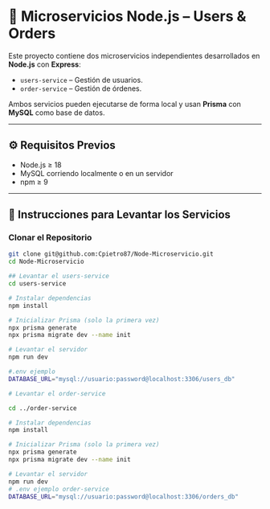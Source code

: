 # 🧩 Microservicios Node.js – Users & Orders

Este proyecto contiene dos microservicios independientes desarrollados en **Node.js** con **Express**:  
- `users-service` – Gestión de usuarios.  
- `order-service` – Gestión de órdenes.  

Ambos servicios pueden ejecutarse de forma local y usan **Prisma** con **MySQL** como base de datos.

---


## ⚙️ Requisitos Previos

- Node.js ≥ 18
- MySQL corriendo localmente o en un servidor
- npm ≥ 9

---

## 🚀 Instrucciones para Levantar los Servicios

### Clonar el Repositorio

```bash
git clone git@github.com:Cpietro87/Node-Microservicio.git
cd Node-Microservicio

## Levantar el users-service
cd users-service

# Instalar dependencias
npm install

# Inicializar Prisma (solo la primera vez)
npx prisma generate
npx prisma migrate dev --name init

# Levantar el servidor
npm run dev

#.env ejemplo
DATABASE_URL="mysql://usuario:password@localhost:3306/users_db"

# Levantar el order-service

cd ../order-service

# Instalar dependencias
npm install

# Inicializar Prisma (solo la primera vez)
npx prisma generate
npx prisma migrate dev --name init

# Levantar el servidor
npm run dev
# .env ejemplo order-service
DATABASE_URL="mysql://usuario:password@localhost:3306/orders_db"

